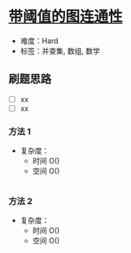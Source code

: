 # [带阈值的图连通性](https://leetcode-cn.com/problems/graph-connectivity-with-threshold/)

- 难度：Hard
- 标签：并查集, 数组, 数学

## 刷题思路

- [ ] xx
- [ ] xx

### 方法 1

- 复杂度：
    - 时间 O()
    - 空间 O()

``` js

```

### 方法 2

- 复杂度：
    - 时间 O()
    - 空间 O()

``` js

```
